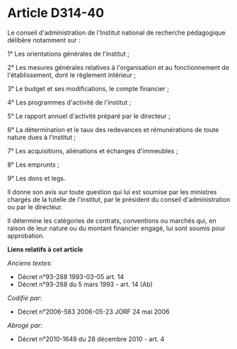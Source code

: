 # Article D314-40

Le conseil d'administration de l'Institut national de recherche pédagogique délibère notamment sur :

1° Les orientations générales de l'institut ;

2° Les mesures générales relatives à l'organisation et au fonctionnement de l'établissement, dont le règlement intérieur ;

3° Le budget et ses modifications, le compte financier ;

4° Les programmes d'activité de l'institut ;

5° Le rapport annuel d'activité préparé par le directeur ;

6° La détermination et le taux des redevances et rémunérations de toute nature dues à l'institut ;

7° Les acquisitions, aliénations et échanges d'immeubles ;

8° Les emprunts ;

9° Les dons et legs.

Il donne son avis sur toute question qui lui est soumise par les ministres chargés de la tutelle de l'institut, par le
président du conseil d'administration ou par le directeur.

Il détermine les catégories de contrats, conventions ou marchés qui, en raison de leur nature ou du montant financier engagé,
lui sont soumis pour approbation.

**Liens relatifs à cet article**

_Anciens textes_:

  - Décret n°93-288 1993-03-05 art. 14
  - Décret n°93-288 du 5 mars 1993 - art. 14 (Ab)

_Codifié par_:

  - Décret n°2006-583 2006-05-23 JORF 24 mai 2006

_Abrogé par_:

  - Décret n°2010-1649 du 28 décembre 2010 - art. 4
